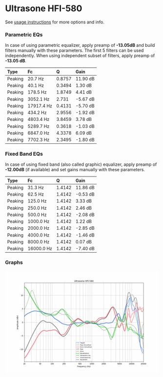 # Ultrasone HFI-580
See [usage instructions](https://github.com/jaakkopasanen/AutoEq#usage) for more options and info.

### Parametric EQs
In case of using parametric equalizer, apply preamp of **-13.05dB** and build filters manually
with these parameters. The first 5 filters can be used independently.
When using independent subset of filters, apply preamp of **-13.05 dB**.

| Type    | Fc         |      Q | Gain     |
|:--------|:-----------|:-------|:---------|
| Peaking | 20.7 Hz    | 0.8757 | 11.90 dB |
| Peaking | 40.1 Hz    | 0.3494 | 1.30 dB  |
| Peaking | 178.5 Hz   | 1.8749 | 4.41 dB  |
| Peaking | 3052.1 Hz  | 2.731  | -5.67 dB |
| Peaking | 17917.4 Hz | 0.4131 | -5.70 dB |
| Peaking | 434.2 Hz   | 2.9556 | -1.92 dB |
| Peaking | 4803.4 Hz  | 3.8459 | 3.78 dB  |
| Peaking | 5289.7 Hz  | 0.3618 | -1.03 dB |
| Peaking | 6847.0 Hz  | 4.3378 | 6.09 dB  |
| Peaking | 7702.3 Hz  | 2.3495 | -1.80 dB |

### Fixed Band EQs
In case of using fixed band (also called graphic) equalizer, apply preamp of **-12.00dB**
(if available) and set gains manually with these parameters.

| Type    | Fc         |      Q | Gain     |
|:--------|:-----------|:-------|:---------|
| Peaking | 31.3 Hz    | 1.4142 | 11.86 dB |
| Peaking | 62.5 Hz    | 1.4142 | -0.53 dB |
| Peaking | 125.0 Hz   | 1.4142 | 3.33 dB  |
| Peaking | 250.0 Hz   | 1.4142 | 2.46 dB  |
| Peaking | 500.0 Hz   | 1.4142 | -2.08 dB |
| Peaking | 1000.0 Hz  | 1.4142 | 1.22 dB  |
| Peaking | 2000.0 Hz  | 1.4142 | -2.85 dB |
| Peaking | 4000.0 Hz  | 1.4142 | -1.46 dB |
| Peaking | 8000.0 Hz  | 1.4142 | 0.07 dB  |
| Peaking | 16000.0 Hz | 1.4142 | -7.40 dB |

### Graphs
![](./Ultrasone%20HFI-580.png)